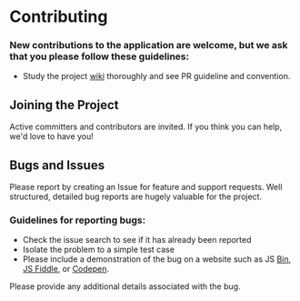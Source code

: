 # Contributing

### New contributions to the application are welcome, but we ask that you please follow these guidelines:
* Study the project [wiki](/wiki) thoroughly and see PR guideline and convention.

## Joining the Project

Active committers and contributors are invited. If you think you can help, we'd love to have you!

## Bugs and Issues

Please report by creating an Issue for feature and support requests. Well structured, detailed bug reports are hugely valuable for the project.

### Guidelines for reporting bugs:
* Check the issue search to see if it has already been reported
* Isolate the problem to a simple test case
* Please include a demonstration of the bug on a website such as JS [Bin](http://jsbin.com), [JS Fiddle](https://jsfiddle.net/), or [Codepen](https://codepen.io/pen).

Please provide any additional details associated with the bug.
